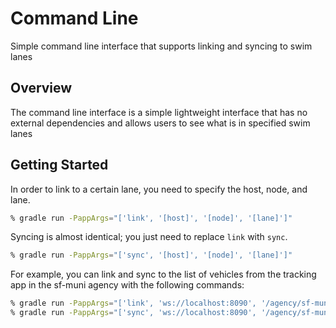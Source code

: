 # Command Line
Simple command line interface that supports linking and syncing to swim lanes

## Overview
The command line interface is a simple lightweight interface that has no external dependencies 
and allows users to see what is in specified swim lanes

## Getting Started
In order to link to a certain lane, you need to specify the host, node, and lane.
```bash
% gradle run -PappArgs="['link', '[host]', '[node]', '[lane]']"
```
Syncing is almost identical; you just need to replace `link` with `sync`.
```bash
% gradle run -PappArgs="['sync', '[host]', '[node]', '[lane]']"
```
For example, you can link and sync to the list of vehicles from the tracking app
in the sf-muni agency with the following commands:
```bash
% gradle run -PappArgs="['link', 'ws://localhost:8090', '/agency/sf-muni', 'agency/vehicles']"
% gradle run -PappArgs="['sync', 'ws://localhost:8090', '/agency/sf-muni', 'agency/vehicles']"
```

